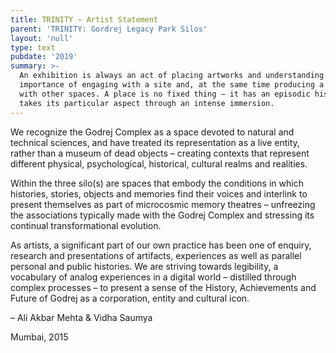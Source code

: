 ```yaml
---
title: TRINITY ~ Artist Statement
parent: 'TRINITY: Gordrej Legacy Park Silos'
layout: 'null'
type: text
pubdate: '2019'
summary: >-
  An exhibition is always an act of placing artworks and understanding the
  importance of engaging with a site and, at the same time producing a polylogue
  with other spaces. A place is no fixed thing – it has an episodic history and
  takes its particular aspect through an intense immersion.
---
```

We recognize the Godrej Complex as a space devoted to natural and technical sciences, and have treated its representation as a live entity, rather than a museum of dead objects – creating contexts that represent different physical, psychological, historical, cultural realms and realities.

Within the three silo(s) are spaces that embody the conditions in which histories, stories, objects and memories find their voices and interlink to present themselves as part of microcosmic memory theatres – unfreezing the associations typically made with the Godrej Complex and stressing its continual transformational evolution.

As artists, a significant part of our own practice has been one of enquiry, research and presentations of artifacts, experiences as well as parallel personal and public histories. We are striving towards legibility, a vocabulary of analog experiences in a digital world – distilled through complex processes – to present a sense of the History, Achievements and Future of Godrej as a corporation, entity and cultural icon.



– Ali Akbar Mehta & Vidha Saumya

Mumbai, 2015
